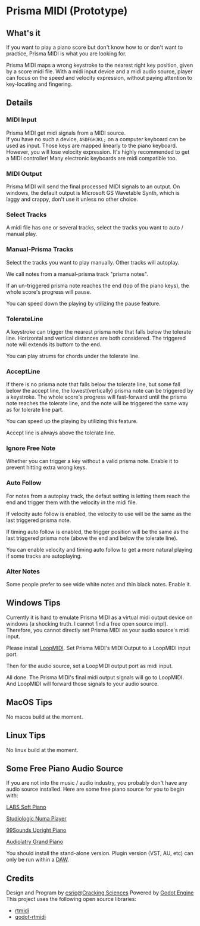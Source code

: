 # Prisma MIDI (Prototype)


## What's it
If you want to play a piano score but don't know how to or don't want to practice, Prisma MIDI is what you are looking for.


Prisma MIDI maps a wrong keystroke to the nearest right key position, given by a score midi file. With a midi input device and a midi audio source, player can focus on the speed and velocity expression, without paying attention to key-locating and fingering.

## Details
### MIDI Input
Prisma MIDI get midi signals from a MIDI source.   
If you have no such a device, `ASDFGHJKL;` on a computer keyboard can be used as input. Those keys are mapped linearly to the piano keyboard. However, you will lose velocity expression. It's highly recommended to get a MIDI controller! Many electronic keyboards are midi compatible too.

### MIDI Output
Prisma MIDI will send the final processed MIDI signals to an output. On windows, the default output is Microsoft GS Wavetable Synth, which is laggy and crappy, don't use it unless no other choice.

### Select Tracks
A midi file has one or several tracks, select the tracks you want to auto / manual play.

### Manual-Prisma Tracks
Select the tracks you want to play manually. Other tracks will autoplay. 

We call notes from a manual-prisma track "prisma notes".

If an un-triggered prisma note reaches the end (top of the piano keys), the whole score's progress will pause. 

You can speed down the playing by utilizing the pause feature.


### TolerateLine
A keystroke can trigger the nearest prisma note that falls below the tolerate line. Horizontal and vertical distances are both considered. The triggered note will extends its buttom to the end.

You can play strums for chords under the tolerate line.

### AcceptLine

If there is no prisma note that falls below the tolerate line, but some fall below the accept line, the lowest(vertically) prisma note can be triggered by a keystroke. The whole score's progress will fast-forward until the prisma note reaches the tolerate line, and the note will be triggered the same way as for tolerate line part.

You can speed up the playing by utilizing this feature.

Accept line is always above the tolerate line.



### Ignore Free Note
Whether you can trigger a key without a valid prisma note. Enable it to prevent hitting extra wrong keys.

### Auto Follow

For notes from a autoplay track, the defaut setting is letting them reach the end and trigger them with the velocity in the midi file.

If velocity auto follow is enabled, the velocity to use will be the same as the last triggered prisma note.

If timing auto follow is enabled, the trigger position will be the same as the last triggered prisma note (above the end and below the tolerate line).

You can enable velocity and timing auto follow to get a more natural playing if some tracks are autoplaying.


### Alter Notes
Some people prefer to see wide white notes and thin black notes. Enable it.


## Windows Tips
Currently it is hard to emulate Prisma MIDI as a virtual midi output device on windows (a shocking truth. I cannot find a free open source impl). Therefore, you cannot directly set Prisma MIDI as your audio source's midi input. 

Please install [LoopMIDI](https://www.tobias-erichsen.de/software/loopmidi.html). Set Prisma MIDI's MIDI Output to a LoopMIDI input port.

Then for the audio source, set a LoopMIDI output port as midi input.

All done. The Prisma MIDI's final midi output signals will go to LoopMIDI. And LoopMIDI will forward those signals to your audio source.


## MacOS Tips
No macos build at the moment.

## Linux Tips
No linux build at the moment.


## Some Free Piano Audio Source
If you are not into the music / audio industry, you probably don't have any audio source installed. Here are some free piano source for you to begin with:


[LABS Soft Piano](https://labs.spitfireaudio.com/soft-piano)

[Studiologic Numa Player](https://www.studiologic-music.com/products/numaplayer/)

[99Sounds Upright Piano](https://99sounds.sellfy.store/p/8vh6xs/)

[Audiolatry Grand Piano](https://audiolatry.com/products/grand-piano)


You should install the stand-alone version. Plugin version (VST, AU, etc) can only be run within a [DAW](https://en.wikipedia.org/wiki/Digital_audio_workstation).







## Credits
Design and Program by [csric](https://csric.github.io/blog/)@[Cracking Sciences](https://cracking-sciences.github.io/)
Powered by [Godot Engine](https://godotengine.org/)
This project uses the following open source libraries:
- [rtmidi](https://github.com/thestk/rtmidi)
- [godot-rtmidi](https://github.com/NullMember/godot-rtmidi)